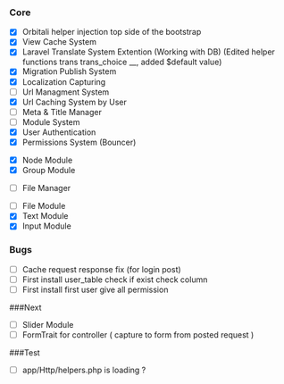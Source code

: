 ### Core
*[x] Orbitali helper injection top side of the bootstrap
*[x] View Cache System
*[x] Laravel Translate System Extention (Working with DB) (Edited helper functions trans trans_choice __, added $default value)
*[x] Migration Publish System
*[x] Localization Capturing
*[ ] Url Managment System
*[x] Url Caching System by User 
*[ ] Meta & Title Manager
*[ ] Module System
*[x] User Authentication
*[x] Permissions System (Bouncer)
-[x] Node Module
-[x] Group Module
*[ ] File Manager
-[ ] File Module
-[x] Text Module
-[x] Input Module

### Bugs
*[ ] Cache request response fix (for login post)
*[ ] First install user_table check if exist check column
*[ ] First install first user give all permission

###Next
*[ ] Slider Module
*[ ] FormTrait for controller ( capture to form from posted request )

###Test
*[ ] app/Http/helpers.php is loading ?
